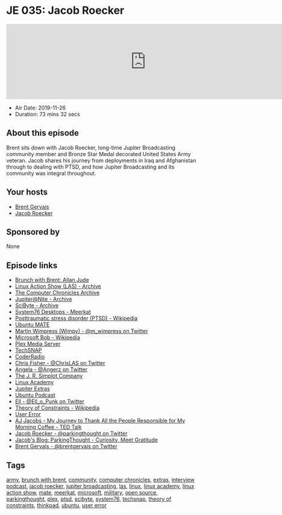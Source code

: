 # JE 035: Jacob Roecker

<iframe src="https://player.fireside.fm/v2/WTrMvATU+1KZlcu_d?theme=dark" width="740" height="200" frameborder="0" scrolling="no"></iframe>

* Air Date: 2019-11-26
* Duration: 73 mins 32 secs

## About this episode

Brent sits down with Jacob Roecker, long-time Jupiter Broadcasting community member and Bronze Star Medal decorated United States Army veteran. Jacob shares his journey from deployments in Iraq and Afghanistan through to dealing with PTSD, and how Jupiter Broadcasting and its community was integral throughout.

## Your hosts
* [Brent Gervais](https://extras.show//hosts/brent)
* [Jacob Roecker](https://extras.show//guests/jacob-roecker)

## Sponsored by

None



## Episode links

  * [Brunch with Brent: Allan Jude](https://extras.show/22 "Brunch with Brent: Allan Jude")
  * [Linux Action Show (LAS) - Archive](https://www.jupiterbroadcasting.com/show/linuxactionshow/ "Linux Action Show \(LAS\) - Archive")
  * [The Computer Chronicles Archive](https://www.youtube.com/user/ComputerChroniclesYT/videos "The Computer Chronicles Archive")
  * [Jupiter@Nite - Archive](https://www.jupiterbroadcasting.com/show/nite/ "Jupiter@Nite - Archive")
  * [SciByte - Archive](https://www.jupiterbroadcasting.com/show/scibyte/ "SciByte - Archive")
  * [System76 Desktops - Meerkat](https://system76.com/desktops/meerkat "System76 Desktops - Meerkat")
  * [Posttraumatic stress disorder (PTSD) - Wikipedia](https://en.wikipedia.org/wiki/Posttraumatic_stress_disorder "Posttraumatic stress disorder \(PTSD\) - Wikipedia")
  * [Ubuntu MATE](https://ubuntu-mate.org/ "Ubuntu MATE")
  * [Martin Wimpress (Wimpy) - @m_wimpress on Twitter](https://twitter.com/m_wimpress "Martin Wimpress \(Wimpy\) - @m_wimpress on Twitter")
  * [Microsoft Bob - Wikipedia](https://en.wikipedia.org/wiki/Microsoft_Bob "Microsoft Bob - Wikipedia")
  * [Plex Media Server](https://www.plex.tv/ "Plex Media Server")
  * [TechSNAP](https://techsnap.systems/ "TechSNAP")
  * [CoderRadio](https://www.jupiterbroadcasting.com/show/coderradio/ "CoderRadio")
  * [Chris Fisher - @ChrisLAS on Twitter](https://twitter.com/ChrisLAS "Chris Fisher - @ChrisLAS on Twitter")
  * [Angela - @Angerz on Twitter](https://twitter.com/angerz "Angela - @Angerz on Twitter")
  * [The J. R. Simplot Company](http://www.simplot.com/ "The J. R. Simplot Company")
  * [Linux Academy](https://linuxacademy.com "Linux Academy")
  * [Jupiter Extras](https://extras.show/ "Jupiter Extras")
  * [Ubuntu Podcast](http://ubuntupodcast.org/ "Ubuntu Podcast")
  * [Ell - @Ell_o_Punk on Twitter](https://twitter.com/ell_o_punk "Ell - @Ell_o_Punk on Twitter")
  * [Theory of Constraints - Wikipedia](https://en.wikipedia.org/wiki/Theory_of_constraints "Theory of Constraints - Wikipedia")
  * [User Error](https://error.show/ "User Error")
  * [AJ Jacobs - My Journey to Thank All the People Responsible for My Morning Coffee - TED Talk](https://www.ted.com/talks/aj_jacobs_my_journey_to_thank_all_the_people_responsible_for_my_morning_coffee "AJ Jacobs - My Journey to Thank All the People Responsible for My Morning Coffee - TED Talk")
  * [Jacob Roecker - @parkingthought on Twitter](https://twitter.com/@parkingthought "Jacob Roecker - @parkingthought on Twitter")
  * [Jacob's Blog: ParkingThought - Curiosity, Meet Gratitude](https://parkingthought.com/ "Jacob's Blog: ParkingThought - Curiosity, Meet Gratitude")
  * [Brent Gervais - @brentgervais on Twitter](https://twitter.com/brentgervais "Brent Gervais - @brentgervais on Twitter")



## Tags

[army](https://extras.show//tags/army), [brunch with brent](https://extras.show//tags/brunch%20with%20brent), [community](https://extras.show//tags/community), [computer chronicles](https://extras.show//tags/computer%20chronicles), [extras](https://extras.show//tags/extras), [interview podcast](https://extras.show//tags/interview%20podcast), [jacob roecker](https://extras.show//tags/jacob%20roecker), [jupiter broadcasting](https://extras.show//tags/jupiter%20broadcasting), [las](https://extras.show//tags/las), [linux](https://extras.show//tags/linux), [linux academy](https://extras.show//tags/linux%20academy), [linux action show](https://extras.show//tags/linux%20action%20show), [mate](https://extras.show//tags/mate), [meerkat](https://extras.show//tags/meerkat), [microsoft](https://extras.show//tags/microsoft), [military](https://extras.show//tags/military), [open source](https://extras.show//tags/open%20source), [parkingthought](https://extras.show//tags/parkingthought), [plex](https://extras.show//tags/plex), [ptsd](https://extras.show//tags/ptsd), [scibyte](https://extras.show//tags/scibyte), [system76](https://extras.show//tags/system76), [techsnap](https://extras.show//tags/techsnap), [theory of constraints](https://extras.show//tags/theory%20of%20constraints), [thinkpad](https://extras.show//tags/thinkpad), [ubuntu](https://extras.show//tags/ubuntu), [user error](https://extras.show//tags/user%20error)